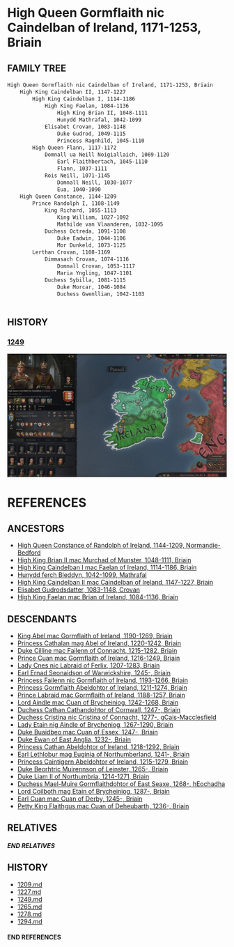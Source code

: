 # High Queen Gormflaith nic Caindelban of Ireland, 1171-1253, Briain

## FAMILY TREE 
```
High Queen Gormflaith nic Caindelban of Ireland, 1171-1253, Briain
    High King Caindelban II, 1147-1227
        High King Caindelban I, 1114-1186
            High King Faelan, 1084-1136
                High King Brian II, 1048-1111
                Hunydd Mathrafal, 1042-1099
            Elisabet Crovan, 1083-1148
                Duke Gudrod, 1049-1115
                Princess Ragnhild, 1045-1110
        High Queen Flann, 1117-1172
            Domnall ua Neill Noigiallaich, 1069-1120
                Earl Flaithbertach, 1045-1110
                Flann, 1037-1111
            Rois Neill, 1071-1145
                Domnall Neill, 1030-1077
                Eua, 1040-1090
    High Queen Constance, 1144-1209
        Prince Randolph I, 1108-1149
            King Richard, 1055-1113
                King William, 1027-1092
                Mathilde van Vlaanderen, 1032-1095
            Duchess Octreda, 1091-1108
                Duke Eadwin, 1044-1106
                Mor Dunkeld, 1073-1125
        Lerthan Crovan, 1108-1169
            Dimmasach Crovan, 1074-1116
                Domnall Crovan, 1053-1117
                Maria Yngling, 1047-1101
            Duchess Sybilla, 1081-1115
                Duke Morcar, 1046-1084
                Duchess Gwenllian, 1042-1103
        
```

## HISTORY

### [1249](../h/1249.md)

![img](../h/14-Queen-Gobflaith-1249/queen1.jpg)


# REFERENCES

## ANCESTORS
* [High Queen Constance of Randolph of Ireland, 1144-1209, Normandie-Bedford](constance_randolph_1144.md)
* [High King Brian II mac Murchad of Munster, 1048-1111, Briain](brian_ii_mac_murchad_1048.md)
* [High King Caindelban I mac Faelan of Ireland, 1114-1186, Briain](caindelban_i_mac_faelan_1114.md)
* [Hunydd ferch Bleddyn, 1042-1099, Mathrafal](hunydd_ferch_bleddyn_1042.md)
* [High King Caindelban II mac Caindelban of Ireland, 1147-1227, Briain](caindelban_ii_mac_caindelban_1147.md)
* [Elisabet Gudrodsdatter, 1083-1148, Crovan](elisabet_gudrodsdatter_1083.md)
* [High King Faelan mac Brian of Ireland, 1084-1136, Briain](faelan_mac_brian_1084.md)

## DESCENDANTS
* [King Abel mac Gormflaith of Ireland, 1190-1269, Briain](abel_mac_gormflaith_1190.md)
* [Princess Cathalan mag Abel of Ireland, 1220-1242, Briain](cathalan_mag_abel_1220.md)
* [Duke Cilline mac Failenn of Connacht, 1215-1282, Briain](cilline_mac_failenn_1215.md)
* [Prince Cuan mac Gormflaith of Ireland, 1216-1249, Briain](cuan_mac_gormflaith_1216.md)
* [Lady Cnes nic Labraid of Ferlix, 1207-1283, Briain](cnes_nic_labraid_1207.md)
* [Earl Ernad Seonaidson of Warwickshire, 1245-, Briain](ernad_seonaidson_1245.md)
* [Princess Failenn nic Gormflaith of Ireland, 1193-1266, Briain](failenn_nic_gormflaith_1193.md)
* [Princess Gormflaith Abeldohtor of Ireland, 1211-1274, Briain](gormflaith_abeldohtor_1211.md)
* [Prince Labraid mac Gormflaith of Ireland, 1188-1257, Briain](labraid_mac_gormflaith_1188.md)
* [Lord Aindle mac Cuan of Brycheiniog, 1242-1268, Briain](aindle_mac_cuan_1242.md)
* [Duchess Cathan Cathandohtor of Cornwall, 1247-, Briain](cathan_cathandohtor_1247.md)
* [Duchess Cristina nic Cristina of Connacht, 1277-, gCais-Macclesfield](cristina_nic_cristina_1277.md)
* [Lady Etain nig Aindle of Brycheniog, 1267-1290, Briain](etain_nig_aindle_1267.md)
* [Duke Buaidbeo mac Cuan of Essex, 1247-, Briain](buaidbeo_mac_cuan_1247.md)
* [Duke Ewan of East Anglia, 1232-, Briain](ewan_1232.md)
* [Princess Cathan Abeldohtor of Ireland, 1218-1292, Briain](cathan_abeldohtor_1218.md)
* [Earl Lethlobur mag Euginia of Northumberland, 1241-, Briain](lethlobur_mag_euginia_1241.md)
* [Princess Caintigern Abeldohtor of Ireland, 1215-1279, Briain](caintigern_abeldohtor_1215.md)
* [Duke Beorhtric Muirennson of Leinster, 1265-, Briain](beorhtric_muirennson_1265.md)
* [Duke Liam II of Northumbria, 1214-1271, Briain](liam_ii_1214.md)
* [Duchess Mael-Muire Gormflaithdohtor of East Seaxe, 1268-, hEochadha](mael-muire_gormflaithdohtor_1268.md)
* [Lord Coilboth mag Etain of Brycheiniog, 1287-, Briain](coilboth_mag_etain_1287.md)
* [Earl Cuan mac Cuan of Derby, 1245-, Briain](cuan_mac_cuan_1245.md)
* [Petty King Flaithgus mac Cuan of Deheubarth, 1236-, Briain](flaithgus_mac_cuan_1236.md)

## RELATIVES

##### END RELATIVES 
## HISTORY
* [1209.md](../h/1209.md)
* [1227.md](../h/1227.md)
* [1249.md](../h/1249.md)
* [1265.md](../h/1265.md)
* [1278.md](../h/1278.md)
* [1294.md](../h/1294.md)

#### END REFERENCES
